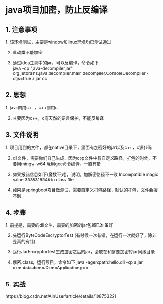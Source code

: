 # java项目加密，防止反编译

<h2>1. 注意事项</h2>
1. 该环境测试，主要是window和linux环境均已测试通过

2. 启动类不能加密

3. 通过idea工具中的jar，可以反编译，命令如下<br/>
java -cp "java-decompiler.jar" org.jetbrains.java.decompiler.main.decompiler.ConsoleDecompiler -dgs=true a.jar cc

<h2>2. 思想</h2>
1. java调用c++，c++调用c

2. 主要因为c++，c有天然的语言保护，不能反编译

<h2>3. 文件说明</h2>
1. 项目用到的文件，都在native目录下，里面有加密好的jar以及c++，c源代码

2. dll文件，需要你们自己生成，因为cpp文件中有自定义路径，打包的时候，不要用mingw-w64
   我用gcc命令编译，一直有错
   
3. 如果报错信息如下(魔数不对)，说明，加解密路径不一致
 Incompatible magic value 3338319546 in class file
 
 4. 如果是springboot项目做测试，需要自定义打包路径，默认的打包，文件会搜不到
 
 <h2>4. 步骤</h2>
 1. 前提是，需要的dll文件，需要的加密的jar包都已准备好
 
 2. 先运行ByteCodeEncryptorTest (有时候一次有错，在运行一次就好了，除非是真的有错)
 
 3. 运行JarEncryptorTest生成加密之后的jar，会放在和需要加密的jar同级目录
 
 4. 解密.class，运行项目，命令如下
  java -agentpath:hello.dll -cp a.jar com.data.demo.DemoApplicationg cc
  
  <h2>5. 实战</h2>
  https://blog.csdn.net/AinUser/article/details/108753221
